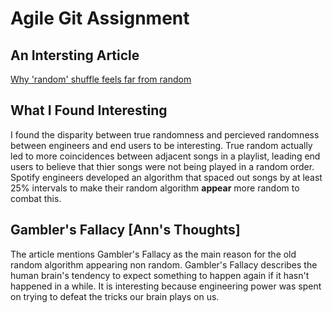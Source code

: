 # Agile Git Assignment

## An Intersting Article

[Why 'random' shuffle feels far from random](https://www.independent.co.uk/life-style/gadgets-and-tech/news/why-random-shuffle-feels-far-from-random-10066621.html)

## What I Found Interesting

I found the disparity between true randomness and percieved randomness between engineers and end users to be interesting. True random actually led to more coincidences between adjacent songs in a playlist, leading end users to believe that thier songs were not being played in a random order. Spotify engineers developed an algorithm that spaced out songs by at least 25% intervals to make their random algorithm **appear** more random to combat this.

## Gambler's Fallacy [Ann's Thoughts]
The article mentions Gambler's Fallacy as the main reason for the old random algorithm appearing non random. Gambler's Fallacy describes the human brain's tendency to expect something to happen again if it hasn't happened in a while. It is interesting because engineering power was spent on trying to defeat the tricks our brain plays on us. 